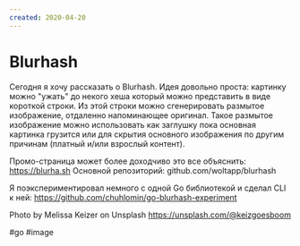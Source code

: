 ```yaml
---
created: 2020-04-20
---
```


# Blurhash

Сегодня я хочу рассказать о Blurhash.
Идея довольно проста: картинку можно "ужать" до некого хеша который можно представить в виде короткой строки.
Из этой строки можно сгенерировать размытое изображение, отдаленно напоминающее оригинал.
Такое размытое изображение можно использовать как заглушку пока основная картинка грузится или для скрытия основного изображения по другим причинам (платный и/или взрослый контент).

Промо-страница может более доходчиво это все объяснить: https://blurha.sh
Основной репозиторий: github.com/woltapp/blurhash

Я поэкспериментировал немного с одной Gо библиотекой и сделал CLI к ней: https://github.com/chuhlomin/go-blurhash-experiment

Photo by Melissa Keizer on Unsplash https://unsplash.com/@keizgoesboom

#go #image
